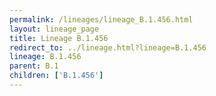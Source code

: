 ```yaml
---
permalink: /lineages/lineage_B.1.456.html
layout: lineage_page
title: Lineage B.1.456
redirect_to: ../lineage.html?lineage=B.1.456
lineage: B.1.456
parent: B.1
children: ['B.1.456']
---
```

